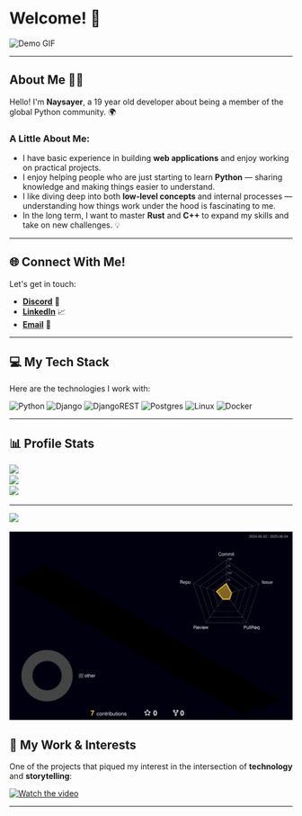 # Welcome! 👋

![Demo GIF](https://i.pinimg.com/originals/8b/35/fe/8b35fef55fba1a201c9c7a11d3ec3d64.gif)

---

## About Me 🧑‍💻

Hello! I'm **Naysayer**, a 19 year old developer about being a member of the global Python community. 🌍

### A Little About Me:
- I have basic experience in building **web applications** and enjoy working on practical projects.  
- I enjoy helping people who are just starting to learn **Python** — sharing knowledge and making things easier to understand.  
- I like diving deep into both **low-level concepts** and internal processes — understanding how things work under the hood is fascinating to me.  
- In the long term, I want to master **Rust** and **C++** to expand my skills and take on new challenges. 💡

---

## 🌐 Connect With Me!

Let's get in touch:

- [**Discord**](https://discordapp.com/users/naysayer_official) 💬
- [**LinkedIn**](https://www.linkedin.com/in/arseny-zoryn/) 📈
- [**Email**](mailto:arszoryn05@gmail.com) 📧

---

## 💻 My Tech Stack

Here are the technologies I work with:

![Python](https://img.shields.io/badge/python-3670A0?style=for-the-badge&logo=python&logoColor=ffdd54) 
![Django](https://img.shields.io/badge/django-%23092E20.svg?style=for-the-badge&logo=django&logoColor=white) 
![DjangoREST](https://img.shields.io/badge/DJANGO-REST-ff1709?style=for-the-badge&logo=django&logoColor=white&color=ff1709&labelColor=gray) 
![Postgres](https://img.shields.io/badge/postgres-%23316192.svg?style=for-the-badge&logo=postgresql&logoColor=white) 
![Linux](https://img.shields.io/badge/linux-%23000000.svg?style=for-the-badge&logo=linux&logoColor=white)
![Docker](https://img.shields.io/badge/docker-%230db7ed.svg?style=for-the-badge&logo=docker&logoColor=white)


---

## 📊 Profile Stats

![](https://github-readme-stats.vercel.app/api?username=naysareo&theme=dark&hide_border=false&include_all_commits=true&count_private=true)<br/>
![](https://nirzak-streak-stats.vercel.app/?user=naysareo&theme=dark&hide_border=false)<br/>
![](https://github-readme-stats.vercel.app/api/top-langs/?username=naysareo&theme=dark&hide_border=false&include_all_commits=true&count_private=true&layout=compact)

---
[![](https://visitcount.itsvg.in/api?id=naysareo&icon=0&color=0)](https://visitcount.itsvg.in)

<p align="center">
  <img src="https://raw.githubusercontent.com/naysareo/naysareo/main/profile-3d-contrib/profile-night-rainbow.svg" alt="3D GitHub Profile">
</p>

## 🎥 My Work & Interests

One of the projects that piqued my interest in the intersection of **technology** and **storytelling**:

[![Watch the video](https://i.ytimg.com/vi/SC3C7GMMfDU/hq720.jpg?sqp=-oaymwEnCNAFEJQDSFryq4qpAxkIARUAAIhCGAHYAQHiAQoIGBACGAY4AUAB&rs=AOn4CLAaaPNlakG0k4MMFtAENc5d9a05Ug)](https://www.youtube.com/watch?v=SC3C7GMMfDU)

---
